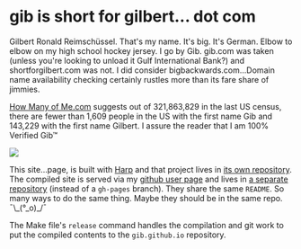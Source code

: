 # gib is short for gilbert... dot com

Gilbert Ronald Reimschüssel. That's my name. It's big. It's German. Elbow to
elbow on my high school hockey jersey. I go by Gib. gib.com was taken
(unless you're looking to unload it Gulf International Bank?) and
shortforgilbert.com was not. I did consider bigbackwards.com&hellip;Domain name
availability checking certainly rustles more than its fare share of jimmies.

[How Many of Me.com](http://howmanyofme.com/search/) suggests out of 321,863,829
in the last US census, there are fewer than 1,609 people in the US with the
first name Gib and 143,229 with the first name Gilbert.
I assure the reader that I am 100% Verified Gib&trade;

![](https://github.com/gib/www.shortforgilbert.com/blob/master/s4g-screenshot.png)

This site&hellip;page, is built with [Harp](http://harpjs.com/) and that project
lives in [its own repository](https://github.com/gib/www.shortforgilbert.com).
The compiled site is served via my [github user page](https://gib.github.io) and
lives in [a separate repository](https://github.com/gib/gib.github.io)
(instead of a `gh-pages` branch). They share the same `README`. So many ways
to do the same thing. Maybe they should be in the same repo. ¯\\\_(°\_o)\_/¯

The Make file's `release` command handles the compilation and git work to put
the compiled contents to the `gib.github.io` repository.
